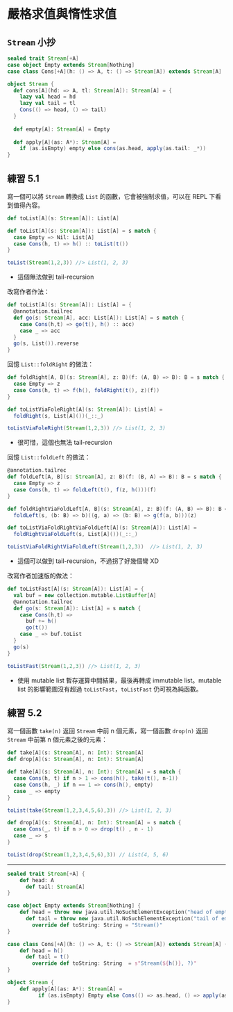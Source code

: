 # 嚴格求值與惰性求值

## `Stream` 小抄
```scala
sealed trait Stream[+A]
case object Empty extends Stream[Nothing]
case class Cons[+A](h: () => A, t: () => Stream[A]) extends Stream[A]

object Stream {
  def cons[A](hd: => A, tl: Stream[A]): Stream[A] = {
    lazy val head = hd
    lazy val tail = tl
    Cons(() => head, () => tail)
  }
  
  def empty[A]: Stream[A] = Empty
  
  def apply[A](as: A*): Stream[A] =
    if (as.isEmpty) empty else cons(as.head, apply(as.tail: _*))
}
```

## 練習 5.1
寫一個可以將 `Stream` 轉換成 `List` 的函數，它會被強制求值，可以在 REPL 下看到值得內容。
```scala
def toList[A](s: Stream[A]): List[A]
```

```scala
def toList[A](s: Stream[A]): List[A] = s match {
  case Empty => Nil: List[A]
  case Cons(h, t) => h() :: toList(t())
}

toList(Stream(1,2,3)) //> List(1, 2, 3)
```
- 這個無法做到 tail-recursion 

改寫作者作法：
```scala
def toList[A](s: Stream[A]): List[A] = {
  @annotation.tailrec
  def go(s: Stream[A], acc: List[A]): List[A] = s match {
    case Cons(h,t) => go(t(), h() :: acc)
    case _ => acc
  }
  go(s, List()).reverse
}
```

回憶 `List::foldRight` 的做法：
```scala
def foldRight[A, B](s: Stream[A], z: B)(f: (A, B) => B): B = s match {
  case Empty => z
  case Cons(h, t) => f(h(), foldRight(t(), z)(f))
}

def toListViaFoleRight[A](s: Stream[A]): List[A] =
  foldRight(s, List[A]())(_::_)

toListViaFoleRight(Stream(1,2,3)) //> List(1, 2, 3)
```
- 很可惜，這個也無法 tail-recursion

回憶 `List::foldLeft` 的做法：
```scala
@annotation.tailrec
def foldLeft[A, B](s: Stream[A], z: B)(f: (B, A) => B): B = s match {
  case Empty => z
  case Cons(h, t) => foldLeft(t(), f(z, h()))(f)
}

def foldRightViaFoldLeft[A, B](s: Stream[A], z: B)(f: (A, B) => B): B =
  foldLeft(s, (b: B) => b)((g, a) => (b: B) => g(f(a, b)))(z)

def toListViaFoldRightViaFoldLeft[A](s: Stream[A]): List[A] =
  foldRightViaFoldLeft(s, List[A]())(_::_)

toListViaFoldRightViaFoldLeft(Stream(1,2,3))  //> List(1, 2, 3)
```
- 這個可以做到 tail-recursion，不過拐了好幾個彎 XD

改寫作者加速版的做法：
```scala
def toListFast[A](s: Stream[A]): List[A] = {
  val buf = new collection.mutable.ListBuffer[A]
  @annotation.tailrec
  def go(s: Stream[A]): List[A] = s match {
    case Cons(h,t) =>
      buf += h()
      go(t())
    case _ => buf.toList
  }
  go(s)
}

toListFast(Stream(1,2,3)) //> List(1, 2, 3)
```
- 使用 mutable list 暫存運算中間結果，最後再轉成 immutable list。mutable list 的影響範圍沒有超過 `toListFast`，`toListFast` 仍可視為純函數。

## 練習 5.2
寫一個函數 `take(n)` 返回 `Stream` 中前 n 個元素，寫一個函數 `drop(n)` 返回 `Stream` 中前第 n 個元素之後的元素：
```scala
def take[A](s: Stream[A], n: Int): Stream[A]
def drop[A](s: Stream[A], n: Int): Stream[A]
```
```scala
def take[A](s: Stream[A], n: Int): Stream[A] = s match {
  case Cons(h, t) if n > 1 => cons(h(), take(t(), n-1))
  case Cons(h, _) if n == 1 => cons(h(), empty)
  case _ => empty
}

toList(take(Stream(1,2,3,4,5,6),3)) //> List(1, 2, 3)
```
```scala
def drop[A](s: Stream[A], n: Int): Stream[A] = s match {
  case Cons(_, t) if n > 0 => drop(t() , n - 1)
  case _ => s
}

toList(drop(Stream(1,2,3,4,5,6),3)) // List(4, 5, 6)
```

----
```scala
sealed trait Stream[+A] {
    def head: A
      def tail: Stream[A]
}

case object Empty extends Stream[Nothing] {
    def head = throw new java.util.NoSuchElementException("head of empty stream")
      def tail = throw new java.util.NoSuchElementException("tail of empty Stream")
        override def toString: String = "Stream()"
}

case class Cons[+A](h: () => A, t: () => Stream[A]) extends Stream[A] {
    def head = h()
      def tail = t()
        override def toString: String  = s"Stream(${h()}, ?)"
}

object Stream {
    def apply[A](as: A*): Stream[A] =
          if (as.isEmpty) Empty else Cons(() => as.head, () => apply(as.tail: _*))
}
```
